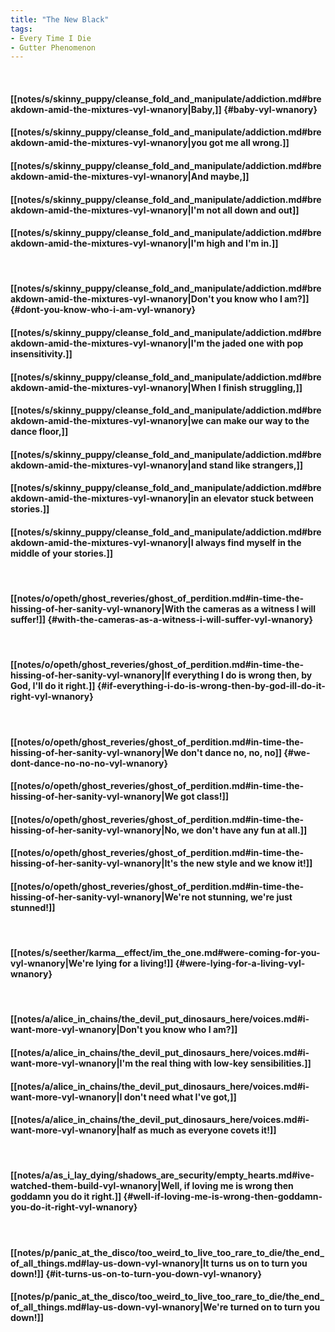 ```yaml
---
title: "The New Black"
tags:
- Every Time I Die
- Gutter Phenomenon
---
```

&nbsp;
#### [[notes/s/skinny_puppy/cleanse_fold_and_manipulate/addiction.md#breakdown-amid-the-mixtures-vyl-wnanory|Baby,]] {#baby-vyl-wnanory}
#### [[notes/s/skinny_puppy/cleanse_fold_and_manipulate/addiction.md#breakdown-amid-the-mixtures-vyl-wnanory|you got me all wrong.]]
#### [[notes/s/skinny_puppy/cleanse_fold_and_manipulate/addiction.md#breakdown-amid-the-mixtures-vyl-wnanory|And maybe,]]
#### [[notes/s/skinny_puppy/cleanse_fold_and_manipulate/addiction.md#breakdown-amid-the-mixtures-vyl-wnanory|I'm not all down and out]]
#### [[notes/s/skinny_puppy/cleanse_fold_and_manipulate/addiction.md#breakdown-amid-the-mixtures-vyl-wnanory|I'm high and I'm in.]]
&nbsp;
#### [[notes/s/skinny_puppy/cleanse_fold_and_manipulate/addiction.md#breakdown-amid-the-mixtures-vyl-wnanory|Don't you know who I am?]] {#dont-you-know-who-i-am-vyl-wnanory}
#### [[notes/s/skinny_puppy/cleanse_fold_and_manipulate/addiction.md#breakdown-amid-the-mixtures-vyl-wnanory|I'm the jaded one with pop insensitivity.]]
#### [[notes/s/skinny_puppy/cleanse_fold_and_manipulate/addiction.md#breakdown-amid-the-mixtures-vyl-wnanory|When I finish struggling,]]
#### [[notes/s/skinny_puppy/cleanse_fold_and_manipulate/addiction.md#breakdown-amid-the-mixtures-vyl-wnanory|we can make our way to the dance floor,]]
#### [[notes/s/skinny_puppy/cleanse_fold_and_manipulate/addiction.md#breakdown-amid-the-mixtures-vyl-wnanory|and stand like strangers,]]
#### [[notes/s/skinny_puppy/cleanse_fold_and_manipulate/addiction.md#breakdown-amid-the-mixtures-vyl-wnanory|in an elevator stuck between stories.]]
#### [[notes/s/skinny_puppy/cleanse_fold_and_manipulate/addiction.md#breakdown-amid-the-mixtures-vyl-wnanory|I always find myself in the middle of your stories.]]
&nbsp;
#### [[notes/o/opeth/ghost_reveries/ghost_of_perdition.md#in-time-the-hissing-of-her-sanity-vyl-wnanory|With the cameras as a witness I will suffer!]] {#with-the-cameras-as-a-witness-i-will-suffer-vyl-wnanory}
&nbsp;
#### [[notes/o/opeth/ghost_reveries/ghost_of_perdition.md#in-time-the-hissing-of-her-sanity-vyl-wnanory|If everything I do is wrong then, by God, I'll do it right.]] {#if-everything-i-do-is-wrong-then-by-god-ill-do-it-right-vyl-wnanory}
&nbsp;
#### [[notes/o/opeth/ghost_reveries/ghost_of_perdition.md#in-time-the-hissing-of-her-sanity-vyl-wnanory|We don't dance no, no, no]] {#we-dont-dance-no-no-no-vyl-wnanory}
#### [[notes/o/opeth/ghost_reveries/ghost_of_perdition.md#in-time-the-hissing-of-her-sanity-vyl-wnanory|We got class!]]
#### [[notes/o/opeth/ghost_reveries/ghost_of_perdition.md#in-time-the-hissing-of-her-sanity-vyl-wnanory|No, we don't have any fun at all.]]
#### [[notes/o/opeth/ghost_reveries/ghost_of_perdition.md#in-time-the-hissing-of-her-sanity-vyl-wnanory|It's the new style and we know it!]]
#### [[notes/o/opeth/ghost_reveries/ghost_of_perdition.md#in-time-the-hissing-of-her-sanity-vyl-wnanory|We're not stunning, we're just stunned!]]
&nbsp;
#### [[notes/s/seether/karma__effect/im_the_one.md#were-coming-for-you-vyl-wnanory|We're lying for a living!]] {#were-lying-for-a-living-vyl-wnanory}
&nbsp;
#### [[notes/a/alice_in_chains/the_devil_put_dinosaurs_here/voices.md#i-want-more-vyl-wnanory|Don't you know who I am?]]
#### [[notes/a/alice_in_chains/the_devil_put_dinosaurs_here/voices.md#i-want-more-vyl-wnanory|I'm the real thing with low-key sensibilities.]]
#### [[notes/a/alice_in_chains/the_devil_put_dinosaurs_here/voices.md#i-want-more-vyl-wnanory|I don't need what I've got,]]
#### [[notes/a/alice_in_chains/the_devil_put_dinosaurs_here/voices.md#i-want-more-vyl-wnanory|half as much as everyone covets it!]]
&nbsp;
#### [[notes/a/as_i_lay_dying/shadows_are_security/empty_hearts.md#ive-watched-them-build-vyl-wnanory|Well, if loving me is wrong then goddamn you do it right.]] {#well-if-loving-me-is-wrong-then-goddamn-you-do-it-right-vyl-wnanory}
&nbsp;
#### [[notes/p/panic_at_the_disco/too_weird_to_live_too_rare_to_die/the_end_of_all_things.md#lay-us-down-vyl-wnanory|It turns us on to turn you down!]] {#it-turns-us-on-to-turn-you-down-vyl-wnanory}
#### [[notes/p/panic_at_the_disco/too_weird_to_live_too_rare_to_die/the_end_of_all_things.md#lay-us-down-vyl-wnanory|We're turned on to turn you down!]]
